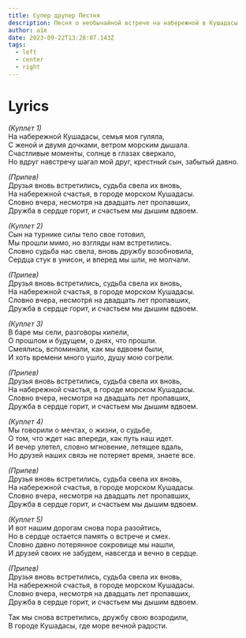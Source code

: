 ```yaml
---
title: Супер друпер Пестня
description: Песня о необычайной встрече на набережной в Кушадасы
author: a1e
date: 2023-09-22T13:28:07.143Z
tags:
  - left
  - center
  - right
---
```

# Lyrics

*(Куплет 1)*\
На набережной Кушадасы, семья моя гуляла,\
С женой и двумя дочками, ветром морским дышала.\
Счастливые моменты, солнце в глазах сверкало,\
Но вдруг навстречу шагал мой друг, крестный сын, забытый давно.  

*(Припев)*\
Друзья вновь встретились, судьба свела их вновь,\
На набережной счастья, в городе морском Кушадасы.\
Словно вчера, несмотря на двадцать лет пропавших,\
Дружба в сердце горит, и счастьем мы дышим вдвоем.  

*(Куплет 2)*\
Сын на турнике силы тело свое готовил,\
Мы прошли мимо, но взгляды нам встретились.\
Словно судьба нас свела, вновь дружбу возобновила,\
Сердца стук в унисон, и вперед мы шли, не молчали.  

*(Припев)*\
Друзья вновь встретились, судьба свела их вновь,\
На набережной счастья, в городе морском Кушадасы.\
Словно вчера, несмотря на двадцать лет пропавших,\
Дружба в сердце горит, и счастьем мы дышим вдвоем.  

*(Куплет 3)*\
В баре мы сели, разговоры кипели,\
О прошлом и будущем, о днях, что прошли.\
Смеялись, вспоминали, как мы вдвоем были,\
И хоть времени много ушло, душу мою согрели.  

*(Припев)*\
Друзья вновь встретились, судьба свела их вновь,\
На набережной счастья, в городе морском Кушадасы.\
Словно вчера, несмотря на двадцать лет пропавших,\
Дружба в сердце горит, и счастьем мы дышим вдвоем.  

*(Куплет 4)*\
Мы говорили о мечтах, о жизни, о судьбе,\
О том, что ждет нас впереди, как путь наш идет.\
И вечер улетел, словно мгновение, летящее вдаль,\
Но друзей наших связь не потеряет время, знаете все.  

*(Припев)*\
Друзья вновь встретились, судьба свела их вновь,\
На набережной счастья, в городе морском Кушадасы.\
Словно вчера, несмотря на двадцать лет пропавших,\
Дружба в сердце горит, и счастьем мы дышим вдвоем.  

*(Куплет 5)*\
И вот нашим дорогам снова пора разойтись,\
Но в сердце остается память о встрече и смех.\
Словно давно потерянное сокровище мы нашли,\
И друзей своих не забудем, навсегда и вечно в сердце.  

*(Припев)*\
Друзья вновь встретились, судьба свела их вновь,\
На набережной счастья, в городе морском Кушадасы.\
Словно вчера, несмотря на двадцать лет пропавших,\
Дружба в сердце горит, и счастьем мы дышим вдвоем.  

Так мы снова встретились, дружбу свою возродили,\
В городе Кушадасы, где море вечной радости.